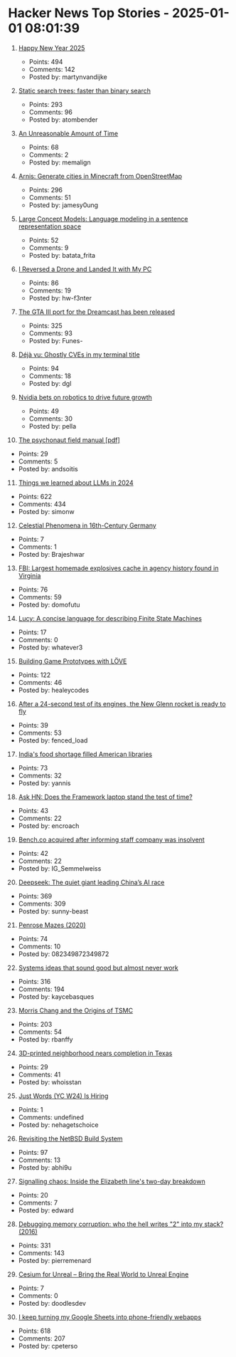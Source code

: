# Hacker News Top Stories - 2025-01-01 08:01:39

1. [Happy New Year 2025](undefined)
   - Points: 494
   - Comments: 142
   - Posted by: martynvandijke

2. [Static search trees: faster than binary search](https://curiouscoding.nl/posts/static-search-tree/)
   - Points: 293
   - Comments: 96
   - Posted by: atombender

3. [An Unreasonable Amount of Time](https://allenpike.com/2024/an-unreasonable-amount-of-time)
   - Points: 68
   - Comments: 2
   - Posted by: memalign

4. [Arnis: Generate cities in Minecraft from OpenStreetMap](https://github.com/louis-e/arnis)
   - Points: 296
   - Comments: 51
   - Posted by: jamesy0ung

5. [Large Concept Models: Language modeling in a sentence representation space](https://github.com/facebookresearch/large_concept_model)
   - Points: 52
   - Comments: 9
   - Posted by: batata_frita

6. [I Reversed a Drone and Landed It with My PC](https://www.hardbreak.wiki/network-analysis/protocols/application-layer/proprietary-protocols/parrot-anafi-drone-reverse-engineering)
   - Points: 86
   - Comments: 19
   - Posted by: hw-f3nter

7. [The GTA III port for the Dreamcast has been released](https://gitlab.com/skmp/dca3-game)
   - Points: 325
   - Comments: 93
   - Posted by: Funes-

8. [Déjà vu: Ghostly CVEs in my terminal title](https://dgl.cx/2024/12/ghostty-terminal-title)
   - Points: 94
   - Comments: 18
   - Posted by: dgl

9. [Nvidia bets on robotics to drive future growth](https://www.ft.com/content/7c3dafa8-ffb9-4ca8-b677-ab3cc2afbdcb)
   - Points: 49
   - Comments: 30
   - Posted by: pella

10. [The psychonaut field manual [pdf]](http://thedaemon.space/files/ThePsychonautFieldManual.pdf)
   - Points: 29
   - Comments: 5
   - Posted by: andsoitis

11. [Things we learned about LLMs in 2024](https://simonwillison.net/2024/Dec/31/llms-in-2024/)
   - Points: 622
   - Comments: 434
   - Posted by: simonw

12. [Celestial Phenomena in 16th-Century Germany](https://publicdomainreview.org/collection/celestial-phenomena-16th-century-germany/)
   - Points: 7
   - Comments: 1
   - Posted by: Brajeshwar

13. [FBI: Largest homemade explosives cache in agency history found in Virginia](https://thehill.com/national-security/5061535-virginia-man-arrested-explosives/)
   - Points: 76
   - Comments: 59
   - Posted by: domofutu

14. [Lucy: A concise language for describing Finite State Machines](https://pkg.spooky.click/lucylang/)
   - Points: 17
   - Comments: 0
   - Posted by: whatever3

15. [Building Game Prototypes with LÖVE](https://healeycodes.com/building-game-prototypes-with-love)
   - Points: 122
   - Comments: 46
   - Posted by: healeycodes

16. [After a 24-second test of its engines, the New Glenn rocket is ready to fly](https://arstechnica.com/space/2024/12/blue-origin-hot-fires-new-glenn-rocket-setting-up-a-launch-early-next-year/)
   - Points: 39
   - Comments: 53
   - Posted by: fenced_load

17. [India's food shortage filled American libraries](https://www.bbc.com/news/articles/cevj80gld7do)
   - Points: 73
   - Comments: 32
   - Posted by: yannis

18. [Ask HN: Does the Framework laptop stand the test of time?](undefined)
   - Points: 43
   - Comments: 22
   - Posted by: encroach

19. [Bench.co acquired after informing staff company was insolvent](https://www.bench.co/press-release)
   - Points: 42
   - Comments: 22
   - Posted by: IG_Semmelweiss

20. [Deepseek: The quiet giant leading China’s AI race](https://www.chinatalk.media/p/deepseek-ceo-interview-with-chinas)
   - Points: 369
   - Comments: 309
   - Posted by: sunny-beast

21. [Penrose Mazes (2020)](https://justinpombrio.net/archive/penrose-maze/)
   - Points: 74
   - Comments: 10
   - Posted by: 082349872349872

22. [Systems ideas that sound good but almost never work](https://hardcoresoftware.learningbyshipping.com/p/225-systems-ideas-that-sound-good)
   - Points: 316
   - Comments: 194
   - Posted by: kaycebasques

23. [Morris Chang and the Origins of TSMC](https://www.construction-physics.com/p/morris-chang-and-the-origins-of-tsmc)
   - Points: 203
   - Comments: 54
   - Posted by: rbanffy

24. [3D-printed neighborhood nears completion in Texas](https://www.yahoo.com/news/worlds-largest-3d-printed-neighborhood-060654029.html)
   - Points: 29
   - Comments: 41
   - Posted by: whoisstan

25. [Just Words (YC W24) Is Hiring](https://www.ycombinator.com/companies/just-words/jobs/lwVZeEN-sr-software-engineer-frontend)
   - Points: 1
   - Comments: undefined
   - Posted by: nehagetschoice

26. [Revisiting the NetBSD Build System](https://blogsystem5.substack.com/p/netbsd-build-system)
   - Points: 97
   - Comments: 13
   - Posted by: abhi9u

27. [Signalling chaos: Inside the Elizabeth line's two-day breakdown](https://www.ianvisits.co.uk/articles/signalling-chaos-inside-the-elizabeth-lines-two-day-breakdown-78097/)
   - Points: 20
   - Comments: 7
   - Posted by: edward

28. [Debugging memory corruption: who the hell writes "2" into my stack? (2016)](https://unity.com/blog/engine-platform/debugging-memory-debugging-memory-corruption-who-wrote-2-into-my-stack-who-the-hell)
   - Points: 331
   - Comments: 143
   - Posted by: pierremenard

29. [Cesium for Unreal – Bring the Real World to Unreal Engine](https://cesium.com/platform/cesium-for-unreal/)
   - Points: 7
   - Comments: 0
   - Posted by: doodlesdev

30. [I keep turning my Google Sheets into phone-friendly webapps](https://arstechnica.com/gadgets/2024/12/making-tiny-no-code-webapps-out-of-spreadsheets-is-a-weirdly-fulfilling-hobby/)
   - Points: 618
   - Comments: 207
   - Posted by: cpeterso

